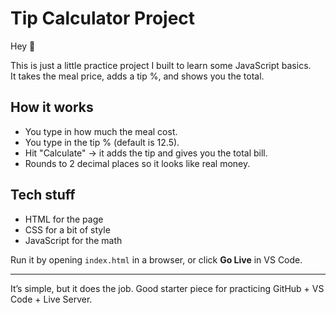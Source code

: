 # Tip Calculator Project

Hey 👋  

This is just a little practice project I built to learn some JavaScript basics.  
It takes the meal price, adds a tip %, and shows you the total.  

## How it works
- You type in how much the meal cost.  
- You type in the tip % (default is 12.5).  
- Hit "Calculate" → it adds the tip and gives you the total bill.  
- Rounds to 2 decimal places so it looks like real money.  

## Tech stuff
- HTML for the page  
- CSS for a bit of style  
- JavaScript for the math  

Run it by opening `index.html` in a browser, or click **Go Live** in VS Code.  

---

It’s simple, but it does the job. Good starter piece for practicing GitHub + VS Code + Live Server.
